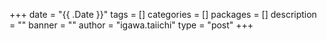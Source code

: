 +++
date = "{{ .Date }}"
tags = []
categories = []
packages = []
description = ""
banner = ""
author = "igawa.taiichi"
type = "post"
+++

<!--more-->
